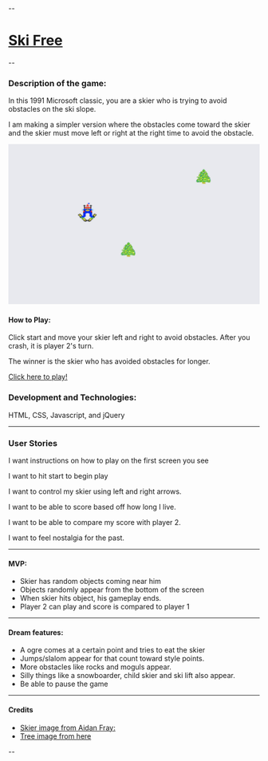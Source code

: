 
--
# [Ski Free ](https://noeljane.github.io/skifree/) 
--

### Description of the game:

In this 1991 Microsoft classic, you are a skier who is trying to avoid obstacles on the ski slope. 

 I am making a simpler version where the obstacles come toward the skier and the skier must move left or right at the right time to avoid the obstacle. 

 ![Screenshot](./screenshot.png)

#### How to Play: 

Click start and move your skier left and right to avoid obstacles. After you crash, it is player 2's turn. 

The winner is the skier who has avoided obstacles for longer. 

[Click here to play!](https://noeljane.github.io/skifree/)

### Development and Technologies: 

<p> HTML, CSS, Javascript, and jQuery </p>

---

### User Stories

I want instructions on how to play on the first screen you see

I want to hit start to begin play

I want to control my skier using left and right arrows.

I want to be able to score based off how long I live.

I want to be able to compare my score with player 2.

I want to feel nostalgia for the past. 

---
#### MVP:

- Skier has random objects coming near him 
- Objects randomly appear from the bottom of the screen
- When skier hits object, his gameplay ends. 
- Player 2 can play and score is compared to player 1

---


#### Dream features:
- A ogre comes at a certain point and tries to eat the skier
- Jumps/slalom appear for that count toward style points. 
- More obstacles like rocks and moguls appear. 
- Silly things like a snowboarder, child skier and ski lift also appear. 
- Be able to pause the game 

---
#### Credits
- [Skier image from Aidan Fray:](https://goo.gl/images/YL8UJN)
- [Tree image from here](https://goo.gl/images/3WBY6i)

--  





